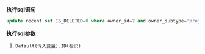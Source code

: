 <p class="panel-title"><b>执行sql语句</b></p>

```sql
update recent set IS_DELETED=0 where owner_id=? and owner_subtype='project'
```

<p class="panel-title"><b>执行sql参数</b></p>

1. `Default(传入变量).ID(标识)`

